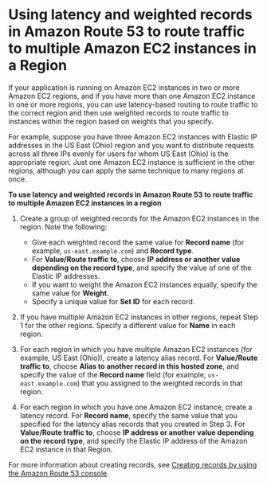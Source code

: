 # Using latency and weighted records in Amazon Route 53 to route traffic to multiple Amazon EC2 instances in a Region<a name="TutorialLBRMultipleEC2InRegion"></a>

If your application is running on Amazon EC2 instances in two or more Amazon EC2 regions, and if you have more than one Amazon EC2 instance in one or more regions, you can use latency\-based routing to route traffic to the correct region and then use weighted records to route traffic to instances within the region based on weights that you specify\. 

For example, suppose you have three Amazon EC2 instances with Elastic IP addresses in the US East \(Ohio\) region and you want to distribute requests across all three IPs evenly for users for whom US East \(Ohio\) is the appropriate region\. Just one Amazon EC2 instance is sufficient in the other regions, although you can apply the same technique to many regions at once\.<a name="TutorialLBRMultipleEC2InRegionProcedure"></a>

**To use latency and weighted records in Amazon Route 53 to route traffic to multiple Amazon EC2 instances in a region**

1. Create a group of weighted records for the Amazon EC2 instances in the region\. Note the following:
   + Give each weighted record the same value for **Record name** \(for example, `us-east.example.com`\) and **Record type**\. 
   + For **Value/Route traffic to**, choose **IP address or another value depending on the record type**, and specify the value of one of the Elastic IP addresses\. 
   + If you want to weight the Amazon EC2 instances equally, specify the same value for **Weight**\.
   + Specify a unique value for **Set ID** for each record\.

1. If you have multiple Amazon EC2 instances in other regions, repeat Step 1 for the other regions\. Specify a different value for **Name** in each region\.

1. For each region in which you have multiple Amazon EC2 instances \(for example, US East \(Ohio\)\), create a latency alias record\. For **Value/Route traffic to**, choose **Alias to another record in this hosted zone**, and specify the value of the **Record name** field \(for example, `us-east.example.com`\) that you assigned to the weighted records in that region\. 

1. For each region in which you have one Amazon EC2 instance, create a latency record\. For **Record name**, specify the same value that you specified for the latency alias records that you created in Step 3\. For **Value/Route traffic to**, choose **IP address or another value depending on the record type**, and specify the Elastic IP address of the Amazon EC2 instance in that Region\.

For more information about creating records, see [Creating records by using the Amazon Route 53 console](resource-record-sets-creating.md)\.